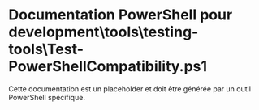 # Documentation PowerShell pour development\tools\testing-tools\Test-PowerShellCompatibility.ps1

Cette documentation est un placeholder et doit être générée par un outil PowerShell spécifique.
